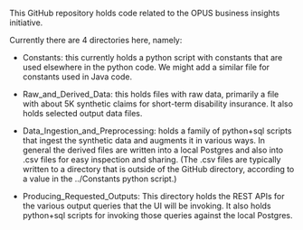 


This GitHub repository holds code related to the OPUS business insights initiative.

Currently there are 4 directories here, namely:

- Constants: this currently holds a python script with constants that are used elsewhere in the python code.  We might add a similar file for constants used in Java code.

- Raw_and_Derived_Data: this holds files with raw data, primarily a file with about 5K synthetic claims for short-term disability insurance.  It also holds selected output data files. 

- Data_Ingestion_and_Preprocessing: holds a family of python+sql scripts that ingest the synthetic data and augments it in various ways.  In general the derived files are written into a local Postgres and also into .csv files for easy inspection and sharing.  (The .csv files are typically written to a directory that is outside of the GitHub directory, according to a value in the ../Constants python script.)

- Producing_Requested_Outputs: This directory holds the REST APIs for the various output queries that the UI will be invoking.  It also holds python+sql scripts for invoking those queries against the local Postgres.


